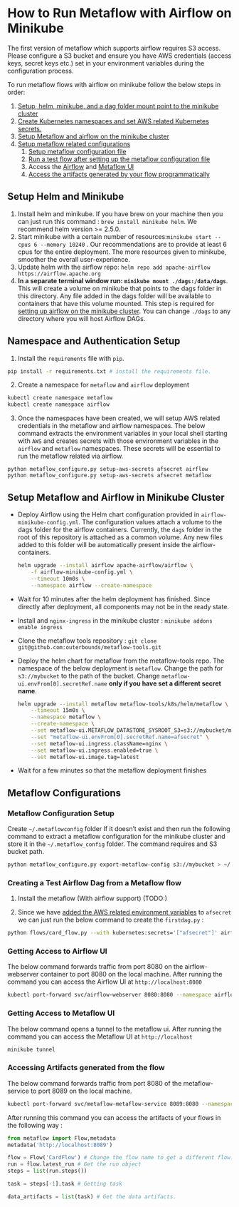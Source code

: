 # How to Run Metaflow with Airflow on Minikube


The first version of metaflow which supports airflow requires S3 access. Please configure a S3 bucket and ensure you have AWS credentials (access keys, secret keys etc.) set in your environment variables during the configuration process. 

To run metaflow flows with airflow on minikube follow the below steps in order: 

1. [Setup, helm, minikube, and a dag folder mount point to the minikube cluster](#setup-helm-and-minikube)
2. [Create Kubernetes namespaces and set AWS related Kubernetes secrets.](#namespace-and-authentication-setup)
3. [Setup Metaflow and airflow on the minikube cluster](#setup-metaflow-and-airflow-in-minikube-cluster)
4. [Setup metaflow related configurations](#setting-up-auth-and-metaflow-configurations)
    1. [Setup metaflow configuration file](#metaflow-configuration-setup)
    2. [Run a test flow after setting up the metaflow configuration file](#creating-a-test-airflow-dag-from-a-metaflow-flow)
    3. Access the [Airflow](#getting-access-to-airflow-ui) and [Metaflow UI](#getting-access-to-metaflow-ui)
    4. [Access the artifacts generated by your flow programmatically](#accessing-artifacts-generated-from-the-flow)

## Setup Helm and Minikube

1. Install helm and minikube. If you have brew on your machine then you can just run this command : `brew install minikube helm`. We recommend helm version >= 2.5.0.
2. Start minikube with a certain number of resources:`minikube start --cpus 6 --memory 10240` . Our recommendations are to provide at least 6 cpus for the entire deployment. The more resources given to minikube, smoother the overall user-experience. 
3. Update helm with the airflow repo: `helm repo add apache-airflow https://airflow.apache.org`
4. **In a separate terminal window run: ``minikube mount ./dags:/data/dags``**. This will create a volume on minikube that points to the dags folder in this directory. Any file added in the dags folder will be available to containers that have this volume mounted. This step is required for [setting up airflow on the minikube cluster](#setup-metaflow-and-airflow-in-minikube-cluster). You can change `./dags` to any directory where you will host Airflow DAGs. 

## Namespace and Authentication Setup
1. Install the `requirements` file with `pip`. 
```bash
pip install -r requirements.txt # install the requirements file. 
```
2. Create a namespace for `metaflow` and `airflow` deployment
```bash
kubectl create namespace metaflow
kubectl create namespace airflow
```
3. Once the namespaces have been created, we will setup AWS related credentials in the metaflow and airflow namespaces. The below command extracts the environment variables in your local shell starting with `AWS` and creates secrets with those environment variables in the `airflow` and `metaflow` namespaces. These secrets will be essential to run the metaflow related via airflow. 
```
python metaflow_configure.py setup-aws-secrets afsecret airflow
python metaflow_configure.py setup-aws-secrets afsecret metaflow
```

## Setup Metaflow and Airflow in Minikube Cluster

- Deploy Airflow using the Helm chart configuration provided in `airflow-minikube-config.yml`. The configuration values attach a volume to the dags folder for the airflow containers. Currently, the `dags` folder in the root of this repository is attached as a common volume. Any new files added to this folder will be automatically present inside the airflow-containers.
    
    ```bash
    helm upgrade --install airflow apache-airflow/airflow \
        -f airflow-minikube-config.yml \
        --timeout 10m0s \
        --namespace airflow --create-namespace
    ```
- Wait for 10 minutes after the helm deployment has finished. Since directly after deployment, all components may not be in the ready state.
- Install and `nginx-ingress` in the minikube cluster : `minikube addons enable ingress`
- Clone the metaflow tools repository : `git clone git@github.com:outerbounds/metaflow-tools.git`
- Deploy the helm chart for metaflow from the metaflow-tools repo. The namespace of the below deployment is `metaflow`. Change the path for `s3://mybucket` to the path of the bucket. Change `metaflow-ui.envFrom[0].secretRef.name` **only if you have set a different secret name**. 
    
    ```bash
    helm upgrade --install metaflow metaflow-tools/k8s/helm/metaflow \
    	--timeout 15m0s \
    	--namespace metaflow \
    	--create-namespace \
        --set metaflow-ui.METAFLOW_DATASTORE_SYSROOT_S3=s3://mybucket/metaflow \
        --set "metaflow-ui.envFrom[0].secretRef.name=afsecret" \
        --set metaflow-ui.ingress.className=nginx \
        --set metaflow-ui.ingress.enabled=true \
        --set metaflow-ui.image.tag=latest
    ```
- Wait for a few minutes so that the metaflow deployment finishes
    

## Metaflow Configurations

### Metaflow Configuration Setup

Create `~/.metaflowconfig` folder If it doesn’t exist and then run the following command to extract a metaflow configuration for the minikube cluster and store it in the `~/.metaflow_config` folder. The command requires and S3 bucket path. 

```bash
python metaflow_configure.py export-metaflow-config s3://mybucket > ~/.metaflowconfig/config.json
```

### Creating a Test Airflow Dag from a Metaflow flow
1. Install the metaflow (With airflow support) (TODO:)

2. Since we have [added the AWS related environment variables](#namespace-and-authentication-setup) to `afsecret` we can just run the below command to create the `firstdag.py`  :

```bash
python flows/card_flow.py --with kubernetes:secrets='["afsecret"]' airflow create dags/firstdag.py
```

### Getting Access to Airflow UI
The below command forwards traffic from port 8080 on the airflow-webserver container to port 8080 on the local machine. After running the command you can access the Airflow UI at `http://localhost:8080`
```bash
kubectl port-forward svc/airflow-webserver 8080:8080 --namespace airflow
```

### Getting Access to Metaflow UI
The below command opens a tunnel to the metaflow ui. After running the command you can access the Metaflow UI at `http://localhost`
```bash
minikube tunnel
```

### Accessing Artifacts generated from the flow
The below command forwards traffic from port 8080 of the metaflow-service to port 8089 on the local machine. 
```sh
kubectl port-forward svc/metaflow-metaflow-service 8089:8080 --namespace metaflow
```

After running this command you can access the artifacts of your flows in the following way : 
```python
from metaflow import Flow,metadata
metadata('http://localhost:8089')

flow = Flow('CardFlow') # Change the flow name to get a different flow. 
run = flow.latest_run # Get the run object
steps = list(run.steps())

task = steps[-1].task # Getting task 

data_artifacts = list(task) # Get the data artifacts. 
```